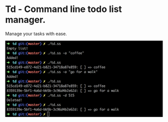 # Td - Command line todo list manager.

Manage your tasks with ease.

![screenshot](./img/screenshot.png)
